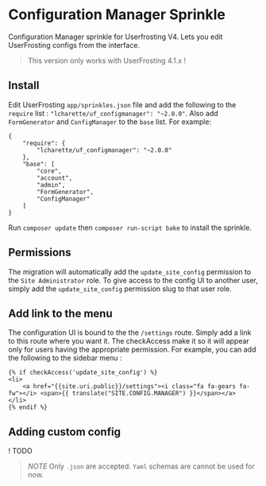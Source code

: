 # Configuration Manager Sprinkle
Configuration Manager sprinkle for Userfrosting V4. Lets you edit UserFrosting configs from the interface.

> This version only works with UserFrosting 4.1.x !

## Install
Edit UserFrosting `app/sprinkles.json` file and add the following to the `require` list : `"lcharette/uf_configmanager": "~2.0.0"`. Also add `FormGenerator` and `ConfigManager` to the `base` list. For example:

```
{
    "require": {
        "lcharette/uf_configmanager": "~2.0.0"
    },
    "base": [
        "core",
        "account",
        "admin",
        "FormGenerator",
        "ConfigManager"
    ]
}
```

Run `composer update` then `composer run-script bake` to install the sprinkle.

## Permissions
The migration will automatically add the `update_site_config` permission to the `Site Administrator` role. To give access to the config UI to another user, simply add the `update_site_config` permission slug to that user role. 

## Add link to the menu
The configuration UI is bound to the the `/settings` route. Simply add a link to this route where you want it. The checkAccess make it so it will appear only for users having the appropriate permission. For example, you can add the following to the sidebar menu :

```
{% if checkAccess('update_site_config') %}
<li>
    <a href="{{site.uri.public}}/settings"><i class="fa fa-gears fa-fw"></i> <span>{{ translate("SITE.CONFIG.MANAGER") }}</span></a>
</li>
{% endif %}
```

## Adding custom config

! TODO

> *NOTE* Only `.json` are accepted. `Yaml` schemas are cannot be used for now.